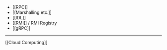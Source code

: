 -   [[RPC]]
-   [[Marshalling etc.]]
-   [[IDL]]
-   [[RMI]] / RMI Registry
-   [[gRPC]] 

---
[[Cloud Computing]]